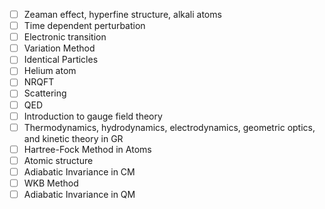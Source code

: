 - [ ] Zeaman effect, hyperfine structure, alkali atoms
- [ ] Time dependent perturbation
- [ ] Electronic transition
- [ ] Variation Method
- [ ] Identical Particles
- [ ] Helium atom
- [ ] NRQFT
- [ ] Scattering
- [ ] QED
- [ ] Introduction to gauge field theory 
- [ ] Thermodynamics, hydrodynamics, electrodynamics, geometric optics, and kinetic theory in GR
- [ ] Hartree-Fock Method in Atoms
- [ ] Atomic structure
- [ ] Adiabatic Invariance in CM
- [ ] WKB Method
- [ ] Adiabatic Invariance in QM